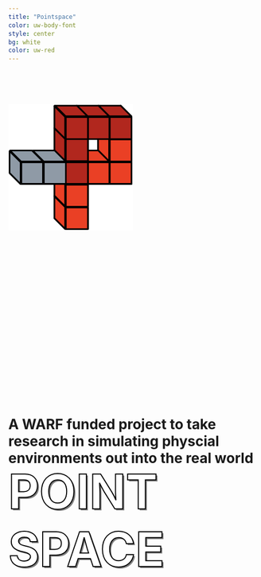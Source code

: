 ```yaml
---
title: "Pointspace"
color: uw-body-font
style: center
bg: white
color: uw-red
---
```






<style type="text/css">

    .parallax {
    /* The image used */
    background-image: url("images/background.jpg");

    /* Set a specific height */
    height: 500px;

    /* Create the parallax scrolling effect */
    background-attachment: fixed;
    background-position: center;
    background-repeat: no-repeat;
    background-size: cover;
    
  padding: 70px 0;
  font-size: 10vw;
  //color: rgba(255,38,0,1);
  color:white;
   font-weight: bold;
 -webkit-text-stroke: 2px black;
 text-shadow: 3px 3px rgba(0,0,0,.5);
 
 

 
</style>

<div class="parallax"> 
<img src ="images/logo-darkedges.png" width=250px>
<br>            
<br>
<br>
<br>

POINT   &nbsp; &nbsp; SPACE
</div>

<br>

# A WARF funded project to take research in simulating physcial environments out into the real world

